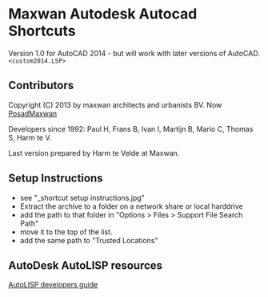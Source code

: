 # Maxwan Autodesk Autocad Shortcuts
Version 1.0 for AutoCAD 2014 - but will work with later versions of AutoCAD. `<custom2014.LSP>`  

## Contributors
Copyright (C) 2013 by maxwan architects and urbanists BV. Now [PosadMaxwan](https://posadmaxwan.nl/)

Developers since 1992: Paul H, Frans B, Ivan I, Martijn B, Mario C, Thomas S, Harm te V.

Last version prepared by Harm te Velde at Maxwan. 

## Setup Instructions
* see "_shortcut setup instructions.jpg"
* Extract the archive to a folder on a network share or local harddrive
* add the path to that folder in "Options > Files > Support File Search Path"
* move it to the top of the list.
* add the same path to "Trusted Locations"

## AutoDesk AutoLISP resources
[AutoLISP developers guide](https://knowledge.autodesk.com/search-result/caas/CloudHelp/cloudhelp/2018/ENU/AutoCAD-AutoLISP/files/GUID-265AADB3-FB89-4D34-AA9D-6ADF70FF7D4B-htm.html)

